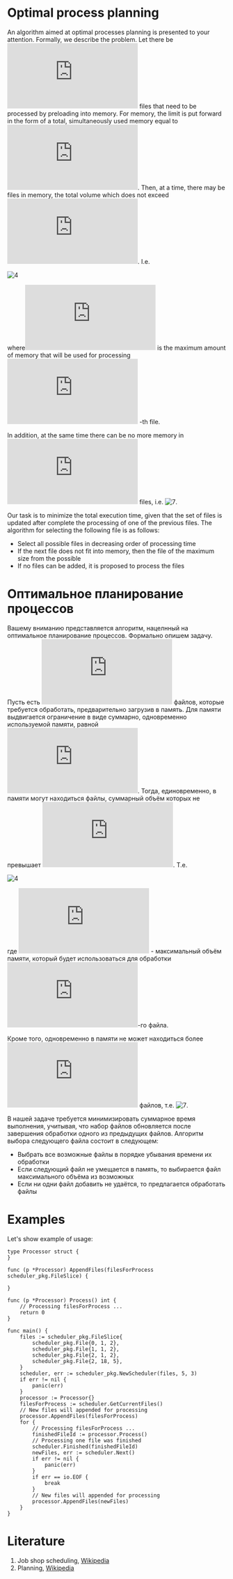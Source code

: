 # Optimal process planning

An algorithm aimed at optimal processes planning is presented to your attention. Formally, we describe the problem.
Let there be ![1](https://latex.codecogs.com/svg.latex?n) files that need to be processed by preloading into
memory. For memory, the limit is put forward in the form of a total, simultaneously used memory equal to
![2](https://latex.codecogs.com/svg.latex?M). Then, at a time, there may be files in memory, the total volume
which does not exceed ![3](https://latex.codecogs.com/svg.latex?M). I.e.

![4](https://latex.codecogs.com/svg.latex?\sum\limits_{i%20\in%20\text{Memory}}%20m_i%20\leq%20M)

where![5](https://latex.codecogs.com/svg.latex?m_i) is the maximum amount of memory that will be used for processing
![7](https://latex.codecogs.com/svg.latex?i) -th file.

In addition, at the same time there can be no more memory in ![6](https://latex.codecogs.com/svg.latex?C) files, i.e.
![7](https://latex.codecogs.com/svg.latex?|\text{Memory}%20|%20\leq%20C).

Our task is to minimize the total execution time, given that the set of files is updated after complete the processing 
of one of the previous files. The algorithm for selecting the following file is as follows:

* Select all possible files in decreasing order of processing time
* If the next file does not fit into memory, then the file of the maximum size from the possible
* If no files can be added, it is proposed to process the files

# Оптимальное планирование процессов

Вашему вниманию представляется алгоритм, нацелнный на оптимальное планирование процессов. Формально опишем задачу. 
Пусть есть ![1](https://latex.codecogs.com/svg.latex?n) файлов, которые требуется обработать, предварительно загрузив в
память. Для памяти выдвигается ограничение в виде суммарно, одновременно используемой памяти, равной 
![2](https://latex.codecogs.com/svg.latex?M). Тогда, единовременно, в памяти могут находиться файлы, суммарный объём 
которых не превышает ![3](https://latex.codecogs.com/svg.latex?M). Т.е. 

![4](https://latex.codecogs.com/svg.latex?\sum\limits_{i%20\in%20\text{Memory}}m_i\leq%20M)

где ![5](https://latex.codecogs.com/svg.latex?m_i) - максимальный объём памяти, который будет использоваться для обработки
![7](https://latex.codecogs.com/svg.latex?i)-го файла. 

Кроме того, одновременно в памяти не может находиться более ![6](https://latex.codecogs.com/svg.latex?C) файлов, т.е.
![7](https://latex.codecogs.com/svg.latex?|\text{Memory}|\leq%20C). 

В нашей задаче требуется минимизировать суммарное время выполнения, учитывая, что набор файлов обновляется после 
завершения обработки одного из предыдущих файлов. Алгоритм выбора следующего файла состоит в следующем:

* Выбрать все возможные файлы в порядке убывания времени их обработки
* Если следующий файл не умещается в память, то выбирается файл максимального объёма из возможных
* Если ни одни файл добавить не удаётся, то предлагается обработать файлы 

# Examples

Let's show example of usage:

```
type Processor struct {
}

func (p *Processor) AppendFiles(filesForProcess scheduler_pkg.FileSlice) {

}

func (p *Processor) Process() int {
	// Processing filesForProcess ...
	return 0
}

func main() {
	files := scheduler_pkg.FileSlice{
		scheduler_pkg.File{0, 1, 2},
		scheduler_pkg.File{1, 1, 2},
		scheduler_pkg.File{2, 1, 2},
		scheduler_pkg.File{2, 18, 5},
	}
	scheduler, err := scheduler_pkg.NewScheduler(files, 5, 3)
	if err != nil {
		panic(err)
	}
	processor := Processor{}
	filesForProcess := scheduler.GetCurrentFiles()
	// New files will appended for processing
	processor.AppendFiles(filesForProcess)
	for {
		// Processing filesForProcess ...
		finishedFileId := processor.Process()
		// Processing one file was finished
		scheduler.Finished(finishedFileId)
		newFiles, err := scheduler.Next()
		if err != nil {
			panic(err)
		}
		if err == io.EOF {
			break
		}
		// New files will appended for processing
		processor.AppendFiles(newFiles)
	}
}
```

# Literature
1. Job shop scheduling, [Wikipedia](https://en.wikipedia.org/wiki/Job_shop_scheduling)
2. Planning, [Wikipedia](https://en.wikipedia.org/wiki/Planning)
